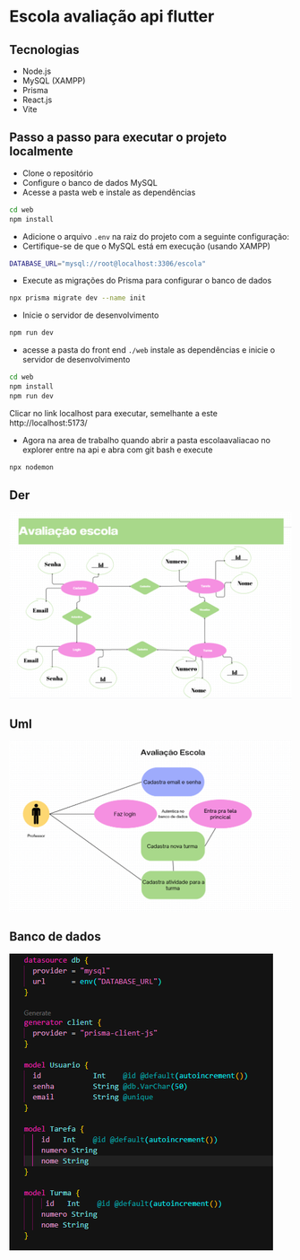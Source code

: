 # Escola avaliação api flutter

## Tecnologias
- Node.js
- MySQL (XAMPP)
- Prisma
- React.js
- Vite

## Passo a passo para executar o projeto localmente

- Clone o repositório
- Configure o banco de dados MySQL
- Acesse a pasta web e instale as dependências
```bash
cd web
npm install
```
- Adicione o arquivo `.env` na raiz do projeto com a seguinte configuração:
- Certifique-se de que o MySQL está em execução (usando XAMPP)

```bash
DATABASE_URL="mysql://root@localhost:3306/escola"
```
- Execute as migrações do Prisma para configurar o banco de dados
```bash
npx prisma migrate dev --name init
```
- Inicie o servidor de desenvolvimento
```bash
npm run dev
```
- acesse a pasta do front end `./web` instale as dependências e inicie o servidor de desenvolvimento
```bash
cd web
npm install
npm run dev
```
Clicar no link localhost para executar, semelhante a este http://localhost:5173/

- Agora na area de trabalho quando abrir a pasta escolaavaliacao no explorer entre na api e abra com git bash e execute
```bash
npx nodemon
```

## Der
![der](./docs/der.png)
## Uml
![der](./docs/uml.png)
## Banco de dados
![der](./docs/bd.png)

